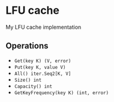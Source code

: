 # LFU cache
My LFU cache implementation

## Operations 
* `Get(key K) (V, error)`
* `Put(key K, value V)`
* `All() iter.Seq2[K, V]`
* `Size() int`
* `Capacity() int`
* `GetKeyFrequency(key K) (int, error)`

